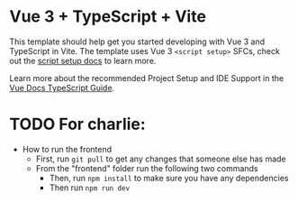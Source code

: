 # Vue 3 + TypeScript + Vite

This template should help get you started developing with Vue 3 and TypeScript in Vite. The template uses Vue 3 `<script setup>` SFCs, check out the [script setup docs](https://v3.vuejs.org/api/sfc-script-setup.html#sfc-script-setup) to learn more.

Learn more about the recommended Project Setup and IDE Support in the [Vue Docs TypeScript Guide](https://vuejs.org/guide/typescript/overview.html#project-setup).


# TODO For charlie:
- How to run the frontend
    - First, run `git pull` to get any changes that someone else has made
    - From the "frontend" folder run the following two commands
        - Then, run `npm install` to make sure you have any dependencies
        - Then run `npm run dev`